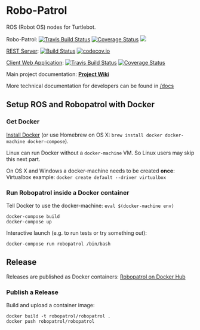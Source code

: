 # Robo-Patrol

ROS (Robot OS) nodes for Turtlebot.

Robo-Patrol: [![Travis Build Status](https://travis-ci.org/robopatrol/robopatrol.svg?branch=master)](https://travis-ci.org/robopatrol/robopatrol)
[![Coverage Status](https://coveralls.io/repos/github/robopatrol/robopatrol/badge.svg?branch=master)](https://coveralls.io/github/robopatrol/robopatrol?branch=master)
[![](https://imagelayers.io/badge/robopatrol/robopatrol:latest.svg)](https://imagelayers.io/?images=robopatrol/robopatrol:latest)

[REST Server](https://github.com/robopatrol/robopatrol-server): [![Build Status](https://travis-ci.org/robopatrol/robopatrol-server.svg?branch=master)](https://travis-ci.org/robopatrol/robopatrol-server) [![codecov.io](https://codecov.io/github/robopatrol/robopatrol-server/coverage.svg?branch=master)](https://codecov.io/github/robopatrol/robopatrol-server?branch=master)

[Client Web Application](https://github.com/robopatrol/robopatrol-webapp): [![Travis Build Status](https://travis-ci.org/robopatrol/robopatrol-webapp.svg?branch=master)](https://travis-ci.org/robopatrol/robopatrol-webapp)
[![Coverage Status](https://coveralls.io/repos/github/robopatrol/robopatrol-webapp/badge.svg?branch=master)](https://coveralls.io/github/robopatrol/robopatrol-webapp?branch=master)

Main project documentation: **[Project Wiki](https://github.com/robopatrol/robopatrol/wiki)**

More technical documentation for developers can be found in [/docs](robopatrol/docs/)

## Setup ROS and Robopatrol with Docker

### Get Docker

[Install Docker](https://docs.docker.com/engine/installation/) (or use Homebrew on OS X: `brew install docker docker-machine docker-compose`).

Linux can run Docker without a `docker-machine` VM. So Linux users may skip this next part.

On OS X and Windows a docker-machine needs to be created **once**:
Virtualbox example: `docker create default --driver virtualbox` 

### Run Robopatrol inside a Docker container

Tell Docker to use the docker-machine: `eval $(docker-machine env)`

```shell
docker-compose build
docker-compose up
```

Interactive launch (e.g. to run tests or try something out):

```shell
docker-compose run robopatrol /bin/bash
```

## Release

Releases are published as Docker containers: [Robopatrol on Docker Hub](https://hub.docker.com/u/robopatrol/)

### Publish a Release

Build and upload a container image:

```shell
docker build -t robopatrol/robopatrol .
docker push robopatrol/robopatrol
```
